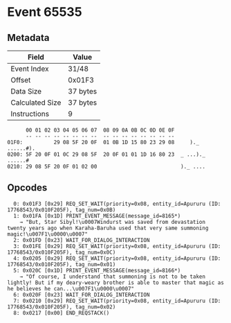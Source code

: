 # Event 65535

## Metadata

| Field           | Value    |
|-----------------|----------|
| Event Index     | 31/48    |
| Offset          | 0x01F3   |
| Data Size       | 37 bytes |
| Calculated Size | 37 bytes |
| Instructions    | 9        |

```
      00 01 02 03 04 05 06 07  08 09 0A 0B 0C 0D 0E 0F
      -- -- -- -- -- -- -- --  -- -- -- -- -- -- -- --
01F0:          29 08 5F 20 0F  01 0B 1D 15 80 23 29 08     )._ ......#).
0200: 5F 20 0F 01 0C 29 08 5F  20 0F 01 01 1D 16 80 23  _ ...)._ ......#
0210: 29 08 5F 20 0F 01 02 00                           )._ ....        
```

## Opcodes

```
  0: 0x01F3 [0x29] REQ_SET_WAIT(priority=0x08, entity_id=Apururu (ID: 17768543/0x010F205F), tag_num=0x0B)
  1: 0x01FA [0x1D] PRINT_EVENT_MESSAGE(message_id=8165*)
    → "But, Star Sibyl!\u0007Windurst was saved from devastation twenty years ago when Karaha-Baruha used that very same summoning magic!\u007F1\u0000\u0007"
  2: 0x01FD [0x23] WAIT_FOR_DIALOG_INTERACTION
  3: 0x01FE [0x29] REQ_SET_WAIT(priority=0x08, entity_id=Apururu (ID: 17768543/0x010F205F), tag_num=0x0C)
  4: 0x0205 [0x29] REQ_SET_WAIT(priority=0x08, entity_id=Apururu (ID: 17768543/0x010F205F), tag_num=0x01)
  5: 0x020C [0x1D] PRINT_EVENT_MESSAGE(message_id=8166*)
    → "Of course, I understand that summoning is not to be taken lightly! But if my deary-weary brother is able to master that magic as he believes he can...\u007F1\u0000\u0007"
  6: 0x020F [0x23] WAIT_FOR_DIALOG_INTERACTION
  7: 0x0210 [0x29] REQ_SET_WAIT(priority=0x08, entity_id=Apururu (ID: 17768543/0x010F205F), tag_num=0x02)
  8: 0x0217 [0x00] END_REQSTACK()
```
